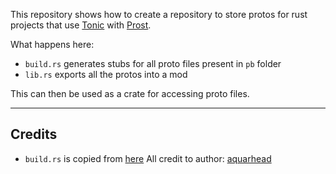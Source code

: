 This repository shows how to create a repository to store protos for rust projects that use [Tonic](https://github.com/hyperium/tonic) with [Prost](https://github.com/tokio-rs/prost).

What happens here:
- `build.rs` generates stubs for all proto files present in `pb` folder
- `lib.rs` exports all the protos into a mod

This can then be used as a crate for accessing proto files.
___

## Credits
- `build.rs` is copied from [here](https://gist.github.com/aquarhead/69092f21347353981357909bea7765e4)
All credit to author: [aquarhead](https://gist.github.com/aquarhead)
